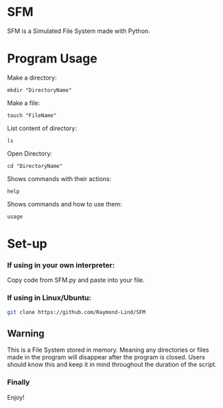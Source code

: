 # SFM
SFM is a Simulated File System made with Python.

# Program Usage
Make a directory:
```
mkdir "DirectoryName"
```
Make a file:
```
touch "FileName"
```
List content of directory:
```
ls
```
Open Directory:
```
cd "DirectoryName"
```
Shows commands with their actions:
```
help
```
Shows commands and how to use them:
```
usage
```

# Set-up
### If using in your own interpreter:
Copy code from SFM.py and paste into your file.

### If using in Linux/Ubuntu:

```bash
git clone https://github.com/Raymond-Lind/SFM
```
## Warning

This is a File System stored in memory. Meaning any directories or files made in the program will disappear after the program is closed.
Users should know this and keep it in mind throughout the duration of the script.

### Finally

Enjoy!
